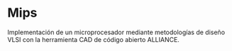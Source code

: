 # Mips
Implementación  de un microprocesador mediante metodologías de diseño VLSI con la herramienta CAD de código abierto ALLIANCE.
